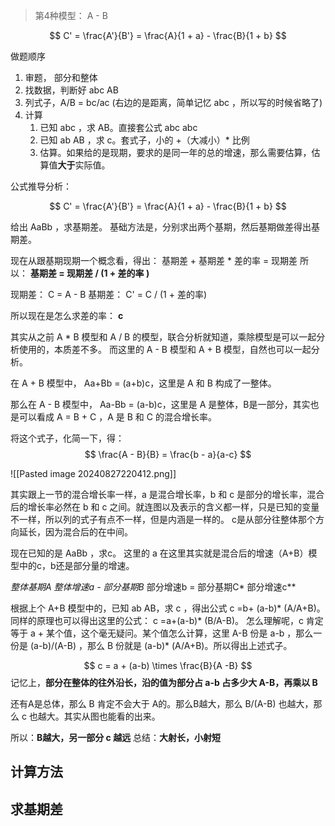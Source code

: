 > 第4种模型： A - B
> 

$$
C' = \frac{A'}{B'} = \frac{A}{1 + a} - \frac{B}{1 + b}
$$

做题顺序

1. 审题， 部分和整体
2. 找数据，判断好 abc AB
3. 列式子，A/B = bc/ac (右边的是距离，简单记忆 abc ，所以写的时候省略了)
4. 计算
	1. 已知 abc ，求 AB。直接套公式 abc abc
	2. 已知 ab AB ，求 c。套式子，小的 +（大减小）* 比例
	3. 估算。如果给的是现期，要求的是同一年的总的增速，那么需要估算，估算值**大于**实际值。



公式推导分析：

$$
C' = \frac{A'}{B'} = \frac{A}{1 + a} - \frac{B}{1 + b}
$$

给出 AaBb ，求基期差。
基础方法是，分别求出两个基期，然后基期做差得出基期差。

现在从跟基期现期一个概念看，得出：
基期差 + 基期差 * 差的率 = 现期差
所以：
**基期差 = 现期差 / (1 + 差的率 )**

现期差： C = A - B
基期差： C' = C / (1 + 差的率)

所以现在是怎么求差的率： **c**

其实从之前 A * B 模型和 A / B 的模型，联合分析就知道，乘除模型是可以一起分析使用的，本质差不多。
而这里的 A - B 模型和 A + B 模型，自然也可以一起分析。

在 A + B 模型中， Aa+Bb = (a+b)c，这里是 A 和 B 构成了一整体。

那么在 A - B 模型中， Aa-Bb = (a-b)c，这里是 A 是整体，B是一部分，其实也是可以看成 A = B + C ，A 是 B 和 C 的混合增长率。

将这个式子，化简一下，得：
$$
\frac{A - B}{B} = \frac{b - a}{a-c} 
$$

![[Pasted image 20240827220412.png]]

其实跟上一节的混合增长率一样，a 是混合增长率，b 和 c 是部分的增长率，混合后的增长率必然在 b 和 c 之间。就连图以及表示的含义都一样，只是已知的变量不一样，所以列的式子有点不一样，但是内涵是一样的。
c是从部分往整体那个方向延长，因为混合后的在中间。

现在已知的是 AaBb ，求c。
这里的 a 在这里其实就是混合后的增速（A+B）模型中的c，b还是部分量的增速。

**整体基期A* 整体增速a - 部分基期B* 部分增速b = 部分基期C* 部分增速c**

根据上个 A+B 模型中的，已知 ab AB，求 c ，得出公式
c =b+ (a-b)* (A/A+B)。
同样的原理也可以得出这里的公式：
c =a+(a-b)* (B/A-B)。
怎么理解呢，c 肯定等于 a + 某个值，这个毫无疑问。某个值怎么计算，这里 A-B 份是 a-b ，那么一份是 (a-b)/(A-B) ，那么 B 份就是  (a-b)* (A/A+B)。所以得出上述式子。

$$
c = a + (a-b) \times \frac{B}{A -B}
$$
记忆上，**部分在整体的往外沿长，沿的值为部分占 a-b 占多少大 A-B，再乘以 B**

还有A是总体，那么 B 肯定不会大于 A的。那么B越大，那么 B/(A-B) 也越大，那么 c 也越大。其实从图也能看的出来。

所以：**B越大，另一部分 c 越远**
总结：**大射长，小射短**

## 计算方法

## 求基期差